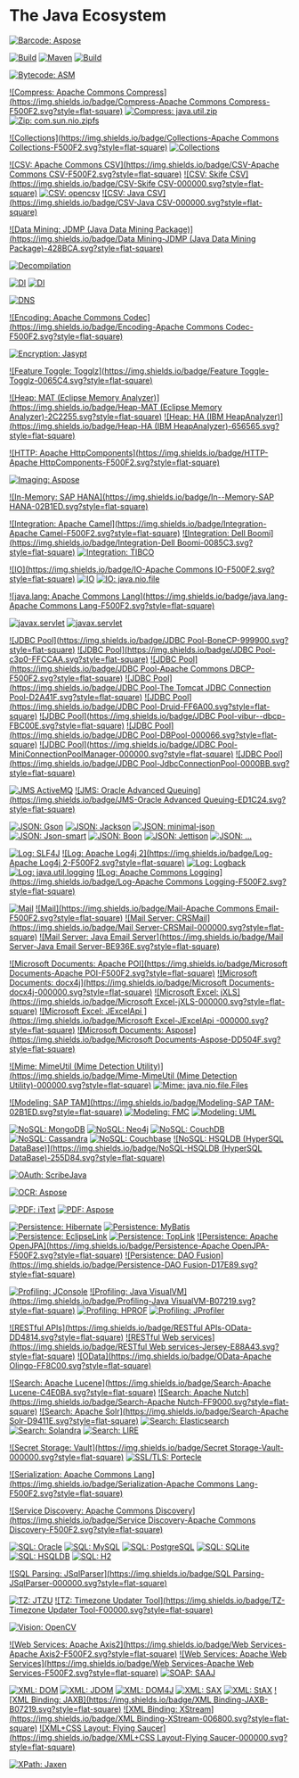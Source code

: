 # The Java Ecosystem

[![Barcode: Aspose](https://img.shields.io/badge/Barcode-Aspose-DD504F.svg?style=flat-square)](http://www.aspose.com)

[![Build](https://img.shields.io/badge/Build-Maven-F500F2.svg?style=flat-square)](https://maven.apache.org/)
[![Maven](https://img.shields.io/badge/Maven-MojoHaus-016EDC.svg?style=flat-square)](http://www.mojohaus.org/)
[![Build](https://img.shields.io/badge/Build-Gradle-22DA27.svg?style=flat-square)](http://gradle.org/)

[![Bytecode: ASM](https://img.shields.io/badge/Bytecode-ASM-000000.svg?style=flat-square)](http://asm.ow2.org/)

[![Compress: Apache Commons Compress](https://img.shields.io/badge/Compress-Apache Commons Compress-F500F2.svg?style=flat-square)](http://commons.apache.org/proper/commons-compress/)
[![Compress: java.util.zip](https://img.shields.io/badge/Compress-java.util.zip-B07219.svg?style=flat-square)](https://www.oracle.com/java/index.html)
[![Zip: com.sun.nio.zipfs](https://img.shields.io/badge/Zip-com.sun.nio.zipfs-B07219.svg?style=flat-square)](https://www.oracle.com/java/index.html)

[![Collections](https://img.shields.io/badge/Collections-Apache Commons Collections-F500F2.svg?style=flat-square)](https://commons.apache.org/proper/commons-collections)
[![Collections](https://img.shields.io/badge/Collections-Guava-C7E684.svg?style=flat-square)](https://github.com/google/guava)

[![CSV: Apache Commons CSV](https://img.shields.io/badge/CSV-Apache Commons CSV-F500F2.svg?style=flat-square)](https://commons.apache.org/proper/commons-csv/)
[![CSV: Skife CSV](https://img.shields.io/badge/CSV-Skife CSV-000000.svg?style=flat-square)](http://kasparov.skife.org/csv/)
[![CSV: opencsv](https://img.shields.io/badge/CSV-opencsv-000000.svg?style=flat-square)](https://sourceforge.net/projects/opencsv/)
[![CSV: Java CSV](https://img.shields.io/badge/CSV-Java CSV-000000.svg?style=flat-square)](https://sourceforge.net/projects/javacsv/)

[![Data Mining: JDMP (Java Data Mining Package)](https://img.shields.io/badge/Data Mining-JDMP (Java Data Mining Package)-428BCA.svg?style=flat-square)](https://jdmp.org/)

[![Decompilation](https://img.shields.io/badge/Decompilation-JD-FBC35E.svg?style=flat-square)](http://jd.benow.ca/)

[![DI](https://img.shields.io/badge/DI-Guice-000000.svg?style=flat-square)](https://github.com/google/guice)
[![DI](https://img.shields.io/badge/DI-Spring-6DB33F.svg?style=flat-square)](http://spring.io)

[![DNS](https://img.shields.io/badge/DNS-dnsjava-000000.svg?style=flat-square)](http://www.dnsjava.org)

[![Encoding: Apache Commons Codec](https://img.shields.io/badge/Encoding-Apache Commons Codec-F500F2.svg?style=flat-square)](http://commons.apache.org/proper/commons-codec/)

[![Encryption: Jasypt](https://img.shields.io/badge/Encryption-Jasypt-364162.svg?style=flat-square)](http://www.jasypt.org/)

[![Feature Toggle: Togglz](https://img.shields.io/badge/Feature Toggle-Togglz-0065C4.svg?style=flat-square)](http://www.togglz.org)

[![Heap: MAT (Eclipse Memory Analyzer)](https://img.shields.io/badge/Heap-MAT (Eclipse Memory Analyzer)-2C2255.svg?style=flat-square)](http://www.eclipse.org/mat/)
[![Heap: HA (IBM HeapAnalyzer)](https://img.shields.io/badge/Heap-HA (IBM HeapAnalyzer)-656565.svg?style=flat-square)](https://www.ibm.com/developerworks/community/groups/service/html/communitystart?communityUuid=4544bafe-c7a2-455f-9d43-eb866ea60091)

[![HTTP: Apache HttpComponents](https://img.shields.io/badge/HTTP-Apache HttpComponents-F500F2.svg?style=flat-square)](https://hc.apache.org/)

[![Imaging: Aspose](https://img.shields.io/badge/Imaging-Aspose-DD504F.svg?style=flat-square)](http://www.aspose.com)

[![In-Memory: SAP HANA](https://img.shields.io/badge/In--Memory-SAP HANA-02B1ED.svg?style=flat-square)](https://hana.sap.com/)

[![Integration: Apache Camel](https://img.shields.io/badge/Integration-Apache Camel-F500F2.svg?style=flat-square)](http://camel.apache.org/)
[![Integration: Dell Boomi](https://img.shields.io/badge/Integration-Dell Boomi-0085C3.svg?style=flat-square)](http://www.boomi.com/)
[![Integration: TIBCO](https://img.shields.io/badge/Integration-TIBCO-318DDE.svg?style=flat-square)](http://www.tibco.com/)

[![IO](https://img.shields.io/badge/IO-Apache Commons IO-F500F2.svg?style=flat-square)](https://commons.apache.org/proper/commons-io)
[![IO](https://img.shields.io/badge/IO-Guava-C7E684.svg?style=flat-square)](https://github.com/google/guava)
[![IO: java.nio.file](https://img.shields.io/badge/IO-java.nio.file-B07219.svg?style=flat-square)](https://www.oracle.com/java/index.html)

[![java.lang: Apache Commons Lang](https://img.shields.io/badge/java.lang-Apache Commons Lang-F500F2.svg?style=flat-square)](http://commons.apache.org/proper/commons-lang/)

[![javax.servlet](https://img.shields.io/badge/javax.servlet-Jetty-FC390E.svg?style=flat-square)](https://eclipse.org/jetty)
[![javax.servlet](https://img.shields.io/badge/javax.servlet-Tomcat-D2A41F.svg?style=flat-square)](http://tomcat.apache.org)

[![JDBC Pool](https://img.shields.io/badge/JDBC Pool-BoneCP-999900.svg?style=flat-square)](http://www.jolbox.com/)
[![JDBC Pool](https://img.shields.io/badge/JDBC Pool-c3p0-FFCCAA.svg?style=flat-square)](http://www.mchange.com/projects/c3p0/)
[![JDBC Pool](https://img.shields.io/badge/JDBC Pool-Apache Commons DBCP-F500F2.svg?style=flat-square)](http://commons.apache.org/proper/commons-dbcp/)
[![JDBC Pool](https://img.shields.io/badge/JDBC Pool-The Tomcat JDBC Connection Pool-D2A41F.svg?style=flat-square)](https://people.apache.org/~fhanik/jdbc-pool/jdbc-pool.html)
[![JDBC Pool](https://img.shields.io/badge/JDBC Pool-Druid-FF6A00.svg?style=flat-square)](https://github.com/alibaba/druid)
[![JDBC Pool](https://img.shields.io/badge/JDBC Pool-vibur--dbcp-FBC00E.svg?style=flat-square)](http://www.vibur.org/)
[![JDBC Pool](https://img.shields.io/badge/JDBC Pool-DBPool-000066.svg?style=flat-square)](http://www.snaq.net/java/DBPool/)
[![JDBC Pool](https://img.shields.io/badge/JDBC Pool-MiniConnectionPoolManager-000000.svg?style=flat-square)](http://www.source-code.biz/miniconnectionpoolmanager/)
[![JDBC Pool](https://img.shields.io/badge/JDBC Pool-JdbcConnectionPool-0000BB.svg?style=flat-square)](http://www.h2database.com/javadoc/org/h2/jdbcx/JdbcConnectionPool.html)

[![JMS ActiveMQ](https://img.shields.io/badge/JMS-ActiveMQ-F500F2.svg?style=flat-square)](http://activemq.apache.org/)
[![JMS: Oracle Advanced Queuing](https://img.shields.io/badge/JMS-Oracle Advanced Queuing-ED1C24.svg?style=flat-square)](https://docs.oracle.com/database/121/ADQUE/aq_intro.htm)

[![JSON: Gson](https://img.shields.io/badge/JSON-Gson-000000.svg?style=flat-square)](https://github.com/google/gson)
[![JSON: Jackson](https://img.shields.io/badge/JSON-Jackson-000000.svg?style=flat-square)](https://github.com/FasterXML/jackson-databind)
[![JSON: minimal-json](https://img.shields.io/badge/JSON-minimal--json-000000.svg?style=flat-square)](https://github.com/ralfstx/minimal-json)
[![JSON: Json-smart](https://img.shields.io/badge/JSON-Json--smart-000000.svg?style=flat-square)](http://netplex.github.io/json-smart/)
[![JSON: Boon](https://img.shields.io/badge/JSON-Boon-000000.svg?style=flat-square)](https://github.com/boonproject/boon)
[![JSON: Jettison](https://img.shields.io/badge/JSON-Jettison-000000.svg?style=flat-square)](https://github.com/codehaus/jettison)
[![JSON: ...](https://img.shields.io/badge/JSON-...-000000.svg?style=flat-square)](http://www.json.org/)


[![Log: SLF4J](https://img.shields.io/badge/Log-SLF4J-EE8227.svg?style=flat-square)](http://www.slf4j.org/)
[![Log: Apache Log4j 2](https://img.shields.io/badge/Log-Apache Log4j 2-F500F2.svg?style=flat-square)](http://logging.apache.org/log4j/2.x/)
[![Log: Logback](https://img.shields.io/badge/Log-Logback-EF832B.svg?style=flat-square)](http://logback.qos.ch/)
[![Log: java.util.logging](https://img.shields.io/badge/Log-java.util.logging-B07219.svg?style=flat-square)](https://www.oracle.com/java/index.html)
[![Log: Apache Commons Logging](https://img.shields.io/badge/Log-Apache Commons Logging-F500F2.svg?style=flat-square)](http://commons.apache.org/proper/commons-logging/download_logging.cgi)

[![Mail](https://img.shields.io/badge/Mail-JavaMail-FFA82D.svg?style=flat-square)](https://java.net/projects/javamail/pages/Home)
[![Mail](https://img.shields.io/badge/Mail-Apache Commons Email-F500F2.svg?style=flat-square)](https://commons.apache.org/proper/commons-email)
[![Mail Server: CRSMail](https://img.shields.io/badge/Mail Server-CRSMail-000000.svg?style=flat-square)](http://crsemail.sourceforge.net/)
[![Mail Server: Java Email Server](https://img.shields.io/badge/Mail Server-Java Email Server-BE936E.svg?style=flat-square)](http://www.ericdaugherty.com/java/mailserver/)

[![Microsoft Documents: Apache POI](https://img.shields.io/badge/Microsoft Documents-Apache POI-F500F2.svg?style=flat-square)](https://poi.apache.org/)
[![Microsoft Documents: docx4j](https://img.shields.io/badge/Microsoft Documents-docx4j-000000.svg?style=flat-square)](http://www.docx4java.org/)
[![Microsoft Excel: jXLS](https://img.shields.io/badge/Microsoft Excel-jXLS-000000.svg?style=flat-square)](https://sourceforge.net/projects/jxls/)
[![Microsoft Excel: JExcelApi ](https://img.shields.io/badge/Microsoft Excel-JExcelApi -000000.svg?style=flat-square)](https://sourceforge.net/projects/jexcelapi/)
[![Microsoft Documents: Aspose](https://img.shields.io/badge/Microsoft Documents-Aspose-DD504F.svg?style=flat-square)](http://www.aspose.com)

[![Mime: MimeUtil (Mime Detection Utility)](https://img.shields.io/badge/Mime-MimeUtil (Mime Detection Utility)-000000.svg?style=flat-square)](http://www.medsea.eu/mime-util/)
[![Mime: java.nio.file.Files](https://img.shields.io/badge/Mime-java.nio.file.Files-B07219.svg?style=flat-square)](https://www.oracle.com/java/index.html)

[![Modeling: SAP TAM](https://img.shields.io/badge/Modeling-SAP TAM-02B1ED.svg?style=flat-square)](http://www.fmc-modeling.org/fmc-and-tam)
[![Modeling: FMC](https://img.shields.io/badge/Modeling-FMC-2C2255.svg?style=flat-square)](http://www.eclipse.org/proposals/modeling.fmc/)
[![Modeling: UML](https://img.shields.io/badge/Modeling-UML-000000.svg?style=flat-square)](http://www.uml.org/)

[![NoSQL: MongoDB](https://img.shields.io/badge/NoSQL-MongoDB-69B241.svg?style=flat-square)](https://www.mongodb.org/)
[![NoSQL: Neo4j](https://img.shields.io/badge/NoSQL-Neo4j-63B345.svg?style=flat-square)](http://neo4j.com/)
[![NoSQL: CouchDB](https://img.shields.io/badge/NoSQL-CouchDB-FF0000.svg?style=flat-square)](http://couchdb.apache.org/)
[![NoSQL: Cassandra](https://img.shields.io/badge/NoSQL-Cassandra-393737.svg?style=flat-square)](http://cassandra.apache.org/)
[![NoSQL: Couchbase](https://img.shields.io/badge/NoSQL-Couchbase-000000.svg?style=flat-square)](http://www.couchbase.com/)
[![NoSQL: HSQLDB (HyperSQL DataBase)](https://img.shields.io/badge/NoSQL-HSQLDB (HyperSQL DataBase)-255D84.svg?style=flat-square)](http://hsqldb.org/)

[![OAuth: ScribeJava](https://img.shields.io/badge/OAuth-ScribeJava-000000.svg?style=flat-square)](https://github.com/scribejava/scribejava)

[![OCR: Aspose](https://img.shields.io/badge/OCR-Aspose-DD504F.svg?style=flat-square)](http://www.aspose.com)

[![PDF: iText](https://img.shields.io/badge/PDF-iText-F6920E.svg?style=flat-square)](http://itextpdf.com/)
[![PDF: Aspose](https://img.shields.io/badge/PDF-Aspose-DD504F.svg?style=flat-square)](http://www.aspose.com)

[![Persistence: Hibernate](https://img.shields.io/badge/Persistence-Hibernate-BCAE79.svg?style=flat-square)](http://hibernate.org)
[![Persistence: MyBatis](https://img.shields.io/badge/Persistence-MyBatis-2C2323.svg?style=flat-square)](http://www.mybatis.org)
[![Persistence: EclipseLink](https://img.shields.io/badge/Persistence-EclipseLink-2C2255.svg?style=flat-square)](http://www.eclipse.org/eclipselink)
[![Persistence: TopLink](https://img.shields.io/badge/Persistence-TopLink-ED1C24.svg?style=flat-square)](http://www.oracle.com/technetwork/middleware/toplink/overview/index.html)
[![Persistence: Apache OpenJPA](https://img.shields.io/badge/Persistence-Apache OpenJPA-F500F2.svg?style=flat-square)](http://openjpa.apache.org)
[![Persistence: DAO Fusion](https://img.shields.io/badge/Persistence-DAO Fusion-D17E89.svg?style=flat-square)](http://opensource.anasoft.com/daofusion-site/index.html)

[![Profiling: JConsole](https://img.shields.io/badge/Profiling-JConsole-B07219.svg?style=flat-square)](https://www.oracle.com/java/index.html)
[![Profiling: Java VisualVM](https://img.shields.io/badge/Profiling-Java VisualVM-B07219.svg?style=flat-square)](https://www.oracle.com/java/index.html)
[![Profiling: HPROF](https://img.shields.io/badge/Profiling-HPROF-B07219.svg?style=flat-square)](https://www.oracle.com/java/index.html)
[![Profiling: JProfiler](https://img.shields.io/badge/Profiling-JProfiler-0993E2.svg?style=flat-square)](http://www.ej-technologies.com/products/jprofiler/overview.html)

[![RESTful APIs](https://img.shields.io/badge/RESTful APIs-OData-DD4814.svg?style=flat-square)](http://www.odata.org/)
[![RESTful Web services](https://img.shields.io/badge/RESTful Web services-Jersey-E88A43.svg?style=flat-square)](https://jersey.java.net)
[![OData](https://img.shields.io/badge/OData-Apache Olingo-FF8C00.svg?style=flat-square)](https://olingo.apache.org/)

[![Search: Apache Lucene](https://img.shields.io/badge/Search-Apache Lucene-C4E0BA.svg?style=flat-square)](http://lucene.apache.org/)
[![Search: Apache Nutch](https://img.shields.io/badge/Search-Apache Nutch-FF9000.svg?style=flat-square)](http://nutch.apache.org/)
[![Search: Apache Solr](https://img.shields.io/badge/Search-Apache Solr-D9411E.svg?style=flat-square)](https://lucene.apache.org/solr/)
[![Search: Elasticsearch](https://img.shields.io/badge/Search-Elasticsearch-000000.svg?style=flat-square)](https://www.elastic.co/products/elasticsearch)
[![Search: Solandra](https://img.shields.io/badge/Search-Solandra-000000.svg?style=flat-square)](https://github.com/tjake/Solandra)
[![Search: LIRE](https://img.shields.io/badge/Search-LIRE-DFE2DD.svg?style=flat-square)](http://www.lire-project.net/)

[![Secret Storage: Vault](https://img.shields.io/badge/Secret Storage-Vault-000000.svg?style=flat-square)](https://www.vaultproject.io/)
[![SSL/TLS: Portecle](https://img.shields.io/badge/SSL/TLS-Portecle-000000.svg?style=flat-square)](http://portecle.sourceforge.net/)

[![Serialization: Apache Commons Lang](https://img.shields.io/badge/Serialization-Apache Commons Lang-F500F2.svg?style=flat-square)](http://commons.apache.org/proper/commons-lang/)

[![Service Discovery: Apache Commons Discovery](https://img.shields.io/badge/Service Discovery-Apache Commons Discovery-F500F2.svg?style=flat-square)](http://commons.apache.org/proper/commons-discovery/)

[![SQL: Oracle](https://img.shields.io/badge/SQL-Oracle-ED1C24.svg?style=flat-square)](https://www.oracle.com/database/index.html)
[![SQL: MySQL](https://img.shields.io/badge/SQL-MySQL-40829A.svg?style=flat-square)](http://www.oracle.com/us/products/mysql/overview/index.html)
[![SQL: PostgreSQL](https://img.shields.io/badge/SQL-PostgreSQL-0097C8.svg?style=flat-square)](http://www.postgresql.org/docs/manuals/)
[![SQL: SQLite](https://img.shields.io/badge/SQL-SQLite-044A64.svg?style=flat-square)](http://sqlite.org/)
[![SQL: HSQLDB](https://img.shields.io/badge/SQL-HSQLDB-255D84.svg?style=flat-square)](http://hsqldb.org/)
[![SQL: H2](https://img.shields.io/badge/SQL-H2-1021FF.svg?style=flat-square)](http://www.h2database.com/html/main.html)

[![SQL Parsing: JSqlParser](https://img.shields.io/badge/SQL Parsing-JSqlParser-000000.svg?style=flat-square)](https://github.com/JSQLParser/JSqlParser)

[![TZ: JTZU](https://img.shields.io/badge/TZ-JTZU-37A4CB.svg?style=flat-square)](http://www.ibm.com/developerworks/java/jdk/dst/jtzu.html)
[![TZ: Timezone Updater Tool](https://img.shields.io/badge/TZ-Timezone Updater Tool-F00000.svg?style=flat-square)](http://www.oracle.com/technetwork/java/javase/tzupdater-readme-136440.html)

[![Vision: OpenCV](https://img.shields.io/badge/Vision-OpenCV-FF0000.svg?style=flat-square)](http://opencv.org/)

[![Web Services: Apache Axis2](https://img.shields.io/badge/Web Services-Apache Axis2-F500F2.svg?style=flat-square)](http://axis.apache.org/axis2/java/core/)
[![Web Services: Apache Web Services](https://img.shields.io/badge/Web Services-Apache Web Services-F500F2.svg?style=flat-square)](https://ws.apache.org/)
[![SOAP: SAAJ](https://img.shields.io/badge/SOAP-SAAJ-000000.svg?style=flat-square)](https://saaj.java.net/)

[![XML: DOM](https://img.shields.io/badge/XML-DOM-005A9C.svg?style=flat-square)](https://www.w3.org/DOM/)
[![XML: JDOM](https://img.shields.io/badge/XML-JDOM-003366.svg?style=flat-square)](http://www.jdom.org/)
[![XML: DOM4J](https://img.shields.io/badge/XML-DOM4J-710F3B.svg?style=flat-square)](https://dom4j.github.io/)
[![XML: SAX](https://img.shields.io/badge/XML-SAX-B07219.svg?style=flat-square)](https://www.oracle.com/java/index.html)
[![XML: StAX](https://img.shields.io/badge/XML-StAX-B07219.svg?style=flat-square)](https://www.oracle.com/java/index.html)
[![XML Binding: JAXB](https://img.shields.io/badge/XML Binding-JAXB-B07219.svg?style=flat-square)](https://www.oracle.com/java/index.html)
[![XML Binding: XStream](https://img.shields.io/badge/XML Binding-XStream-006800.svg?style=flat-square)](http://x-stream.github.io/)
[![XML+CSS Layout: Flying Saucer](https://img.shields.io/badge/XML+CSS Layout-Flying Saucer-000000.svg?style=flat-square)](https://github.com/flyingsaucerproject/flyingsaucer)

[![XPath: Jaxen](https://img.shields.io/badge/XPath-Jaxen-000000.svg?style=flat-square)](http://jaxen.org/)
